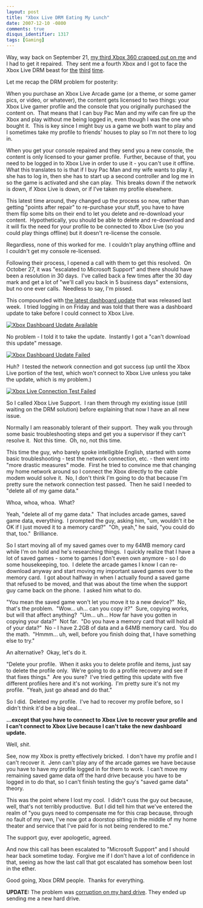 ```yaml
---
layout: post
title: "Xbox Live DRM Eating My Lunch"
date: 2007-12-10 -0800
comments: true
disqus_identifier: 1317
tags: [Gaming]
---
```

Way, way back on September 21, [my third Xbox 360 crapped out on
me](/archive/2007/09/21/on-to-xbox-360-number-four.aspx) and I had to
get it repaired.  They sent me a fourth Xbox and I got to face the Xbox
Live DRM beast for
[the](/archive/2006/08/10/xbox-live-arcade-got-drm-all-wrong.aspx)
[third](/archive/2007/04/27/xbox-live-marketplace-still-has-drm-troubles.aspx)
[time](/archive/2007/10/27/changes-in-xbox-live-drm.aspx).

Let me recap the DRM problem for posterity:

When you purchase an Xbox Live Arcade game (or a theme, or some gamer
pics, or video, or whatever), the content gets licensed to two things:
your Xbox Live gamer profile and the console that you originally
purchased the content on.  That means that I can buy Pac Man and my wife
can fire up the Xbox and play without me being logged in, even though I
was the one who bought it.  This is key since I might buy us a game we
both want to play and I sometimes take my profile to friends' houses to
play so I'm not there to log in.

When you get your console repaired and they send you a new console, the
content is only licensed to your gamer profile.  Further, because of
that, you need to be logged in to Xbox Live in order to use it - you
can't use it offline.  What this translates to is that if I buy Pac Man
and my wife wants to play it, she has to log in, then she has to start
up a second controller and log me in so the game is activated and she
can play.  This breaks down if the network is down, if Xbox Live is
down, or if I've taken my profile elsewhere.

This latest time around, they changed up the process so now, rather than
getting "points after repair" to re-purchase your stuff, you have to
have them flip some bits on their end to let you delete and re-download
your content.  Hypothetically, you should be able to delete and
re-download and it will fix the need for your profile to be connected to
Xbox Live (so you could play things offline) but it doesn't re-license
the console.

Regardless, none of this worked for me.  I couldn't play anything
offline and I couldn't get my console re-licensed.

Following their process, I opened a call with them to get this
resolved.  On October 27, it was "escalated to Microsoft Support" and
there should have been a resolution in 30 days.  I've called back a few
times after the 30 day mark and get a lot of "we'll call you back in 5
business days" extensions, but no one ever calls.  Needless to say, I'm
pissed.

This compounded with [the latest dashboard
update](http://www.engadget.com/2007/11/30/xbox-360-fall-dashboard-update-due-next-week-microsoft-tells-al/)
that was released last week.  I tried logging in on Friday and was told
that there was a dashboard update to take before I could connect to Xbox
Live.

[![Xbox Dashboard Update
Available](http://farm3.static.flickr.com/2074/2100644823_5f0f973223_m.jpg)](http://www.flickr.com/photos/tillig/2100644823/ "Xbox Dashboard Update Available")

No problem - I told it to take the update.  Instantly I got a "can't
download this update" message.

[![Xbox Dashboard Update
Failed](http://farm3.static.flickr.com/2025/2101431610_14367a44a0_m.jpg)](http://www.flickr.com/photos/tillig/2101431610/ "Xbox Dashboard Update Failed")

Huh?  I tested the network connection and got success (up until the Xbox
Live portion of the test, which won't connect to Xbox Live unless you
take the update, which is my problem.)

[![Xbox Live Connection Test
Failed](http://farm3.static.flickr.com/2196/2100650255_a7e69ba320_m.jpg)](http://www.flickr.com/photos/tillig/2100650255/ "Xbox Live Connection Test Failed")

So I called Xbox Live Support.  I ran them through my existing issue
(still waiting on the DRM solution) before explaining that now I have an
all new issue.

Normally I am reasonably tolerant of their support.  They walk you
through some basic troubleshooting steps and get you a supervisor if
they can't resolve it.  Not this time.  Oh, no, not this time.

This time the guy, who barely spoke intelligible English, started with
some basic troubleshooting - test the network connection, etc. - then
went into "more drastic measures" mode.  First he tried to convince me
that changing my home network around so I connect the Xbox directly to
the cable modem would solve it.  No, I don't think I'm going to do that
because I'm pretty sure the network connection test passed.  Then he
said I needed to "delete all of my game data."

Whoa, whoa, whoa.  What?

Yeah, "delete all of my game data."  That includes arcade games, saved
game data, everything.  I prompted the guy, asking him, "um, wouldn't it
be OK if I just moved it to a memory card?"  "Oh, yeah," he said, "you
could do that, too."  Brilliance.

So I start moving all of my saved games over to my 64MB memory card
while I'm on hold and he's researching things.  I quickly realize that I
have a lot of saved games - some to games I don't even own anymore - so
I do some housekeeping, too.  I delete the arcade games I know I can
re-download anyway and start moving my important saved games over to the
memory card.  I got about halfway in when I actually found a saved game
that refused to be moved, and that was about the time when the support
guy came back on the phone.  I asked him what to do.

"You mean the saved game won't let you move it to a new device?"  No,
that's the problem.  "Wow... uh... can you copy it?"  Sure, copying
works, but will that affect anything?  "Um... uh... How far have you
gotten in copying your data?"  Not far.  "Do you have a memory card that
will hold all of your data?"  No - I have 2.2GB of data and a 64MB
memory card.  You do the math.  "Hmmm... uh, well, before you finish
doing that, I have something else to try."

An alternative?  Okay, let's do it.

"Delete your profile.  When it asks you to delete profile and items,
just say to delete the profile only.  We're going to do a profile
recovery and see if that fixes things."  Are you sure?  I've tried
getting this update with five different profiles here and it's not
working.  I'm pretty sure it's not my profile.  "Yeah, just go ahead and
do that."

So I did.  Deleted my profile.  I've had to recover my profile before,
so I didn't think it'd be a big deal...

**...except that you have to connect to Xbox Live to recover your
profile and I can't connect to Xbox Live because I can't take the new
dashboard update.**

Well, *shit*.

See, now my Xbox is pretty effectively bricked.  I don't have my profile
and I can't recover it.  Jenn can't play any of the arcade games we have
because you have to have my profile logged in for them to work.  I can't
move my remaining saved game data off the hard drive because you have to
be logged in to do that, so I can't finish testing the guy's "saved game
data" theory.

This was the point where I lost my cool.  I didn't cuss the guy out
because, well, that's not terribly productive.  But I did tell him that
we've entered the realm of "you guys need to compensate me for this crap
because, through no fault of my own, I've now got a doorstop sitting in
the middle of my home theater and service that I've paid for is not
being rendered to me."

The support guy, ever apologetic, agreed.

And now this call has been escalated to "Microsoft Support" and I should
hear back sometime today.  Forgive me if I don't have a lot of
confidence in that, seeing as how the last call that got escalated has
somehow been lost in the ether.

Good going, Xbox DRM people.  Thanks for everything.

**UPDATE:** The problem was [corruption on my hard
drive](/archive/2008/01/28/status-on-xbox-live-drm-and-dashboard-problems.aspx).
They ended up sending me a new hard drive.


